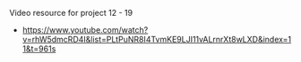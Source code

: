 Video resource for project 12 - 19

- https://www.youtube.com/watch?v=rhW5dmcRD4I&list=PLtPuNR8I4TvmKE9LJI11vALrnrXt8wLXD&index=11&t=961s
